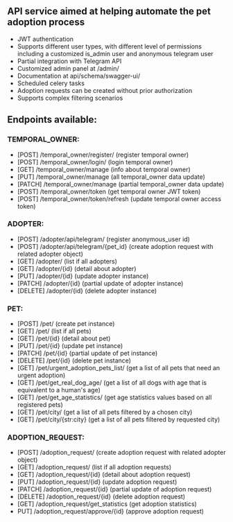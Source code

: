 ## API service aimed at helping automate the pet adoption process

- JWT authentication
- Supports different user types, with different level of permissions including a customized is_admin user and
anonymous telegram user
- Partial integration with Telegram API
- Customized admin panel at /admin/
- Documentation at api/schema/swagger-ui/
- Scheduled celery tasks
- Adoption requests can be created without prior authorization
- Supports complex filtering scenarios

## Endpoints available:

### TEMPORAL_OWNER:

- [POST] /temporal_owner/register/ (register temporal owner)
- [POST] /temporal_owner/login/ (login temporal owner)
- [GET] /temporal_owner/manage (info about temporal owner)
- [PUT] /temporal_owner/manage (all temporal_owner data update)
- [PATCH] /temporal_owner/manage (partial temporal_owner data update)
- [POST] /temporal_owner/token (get temporal owner JWT token)
- [POST] /temporal_owner/token/refresh (update temporal owner access token)

### ADOPTER:

- [POST] /adopter/api/telegram/ (register anonymous_user id)
- [POST] /adopter/api/telegram/{pet_id} (create adoption request with related adopter object)
- [GET] /adopter/ (list if all adopters)
- [GET] /adopter/{id} (detail about adopter)
- [PUT] /adopter/{id} (update adopter instance)
- [PATCH] /adopter/{id} (partial update of adopter instance)
- [DELETE] /adopter/{id} (delete adopter instance)

### PET:

- [POST] /pet/ (create pet instance)
- [GET] /pet/ (list if all pets)
- [GET] /pet/{id} (detail about pet)
- [PUT] /pet/{id} (update pet instance)
- [PATCH] /pet/{id} (partial update of pet instance)
- [DELETE] /pet/{id} (delete pet instance)
- [GET] /pet/urgent_adoption_pets_list/ (get a list of all pets that need an urgent adoption)
- [GET] /pet/get_real_dog_age/ (get a list of all dogs with age that is equivalent to a human's age)
- [GET] /pet/get_age_statistics/ (get age statistics values based on all registered pets)
- [GET] /pet/city/ (get a list of all pets filtered by a chosen city)
- [GET] /pet/city/{str:city} (get a list of all pets filtered by requested city)

### ADOPTION_REQUEST:

- [POST] /adoption_request/ (create adoption request with related adopter object)
- [GET] /adoption_request/ (list if all adoption requests)
- [GET] /adoption_request/{id} (detail about adoption request)
- [PUT] /adoption_request/{id} (update adoption request)
- [PATCH] /adoption_request/{id} (partial update of adoption request)
- [DELETE] /adoption_request/{id} (delete adoption request)
- [GET] /adoption_request/get_statistics (get adoption statistics)
- PUT] /adoption_request/approve/{id} (approve adoption request)






